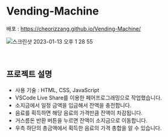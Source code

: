 # Vending-Machine

배포 : https://cheorizzang.github.io/Vending-Machine/

![스크린샷 2023-01-13 오후 1 28 55](https://user-images.githubusercontent.com/112460466/212237628-6353f392-ff57-47d2-bd83-e1d487405a28.png)

<br>

## 프로젝트 설명

- 사용 기술 : HTML, CSS, JavaScript
- VSCode Live Share를 이용한 페어프로그래밍으로 작업했습니다.
- 소지금에서 일정 금액을 입금해서 잔액을 충전합니다. 
- 음료를 획득하면 해당 음료의 가격만큼 잔액이 차감됩니다.
- 거스름돈 반환 버튼을 누르면 잔액이 소지금으로 이동합니다.
- 우측 하단의 총금액에서 획득한 음료의 가격 총합을 알 수 있습니다.


